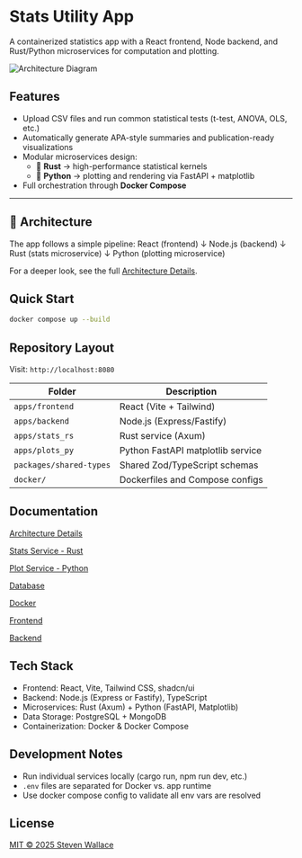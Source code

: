 # Stats Utility App

A containerized statistics app with a React frontend, Node backend, and Rust/Python microservices for computation and plotting.

![Architecture Diagram](docs/architecture.png)

## Features

- Upload CSV files and run common statistical tests (t-test, ANOVA, OLS, etc.)
- Automatically generate APA-style summaries and publication-ready visualizations
- Modular microservices design:
  - 🦀 **Rust** → high-performance statistical kernels
  - 🐍 **Python** → plotting and rendering via FastAPI + matplotlib
- Full orchestration through **Docker Compose**

---

## 🧠 Architecture

The app follows a simple pipeline:
React (frontend)
↓
Node.js (backend)
↓
Rust (stats microservice)
↓
Python (plotting microservice)

For a deeper look, see the full [Architecture Details](./docs/architecture.md).

## Quick Start

```bash
docker compose up --build
```

## Repository Layout

Visit: `http://localhost:8080`

| Folder                  | Description                       |
| ----------------------- | --------------------------------- |
| `apps/frontend`         | React (Vite + Tailwind)           |
| `apps/backend`          | Node.js (Express/Fastify)         |
| `apps/stats_rs`         | Rust service (Axum)               |
| `apps/plots_py`         | Python FastAPI matplotlib service |
| `packages/shared-types` | Shared Zod/TypeScript schemas     |
| `docker/`               | Dockerfiles and Compose configs   |

## Documentation

[Architecture Details](./docs/architecture.md)

[Stats Service - Rust](./docs/stats_rs.md)

[Plot Service - Python](./docs/plots_py.md)

[Database](./docs/database.md)

[Docker](./docs/docker.md)

[Frontend](./docs/frontend.md)

[Backend](./docs/backend.md)

## Tech Stack

- Frontend: React, Vite, Tailwind CSS, shadcn/ui
- Backend: Node.js (Express or Fastify), TypeScript
- Microservices: Rust (Axum) + Python (FastAPI, Matplotlib)
- Data Storage: PostgreSQL + MongoDB
- Containerization: Docker & Docker Compose

## Development Notes

- Run individual services locally (cargo run, npm run dev, etc.)
- `.env` files are separated for Docker vs. app runtime
- Use docker compose config to validate all env vars are resolved

## License

[MIT © 2025 Steven Wallace](./LICENSE)
